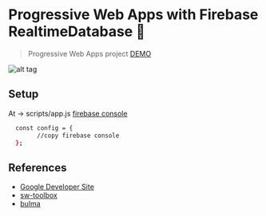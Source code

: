 # Progressive Web Apps with Firebase RealtimeDatabase 🚀

> Progressive Web Apps project  [DEMO](https://aofdev.github.io/pwa-realtimedatabase/)

![alt tag](http://i.imgur.com/OYw1Syu.png)
## Setup
  At -> scripts/app.js [firebase console](https://console.firebase.google.com/)
``` bash
  const config = {
		//copy firebase console
  };

```

## References
- [Google Developer Site](https://developers.google.com/web/progressive-web-apps)
- [sw-toolbox](https://googlechrome.github.io/sw-toolbox/)
- [bulma](http://bulma.io/)
